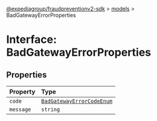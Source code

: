 [@expediagroup/fraudpreventionv2-sdk](../../index.md) > [models](../index.md) > BadGatewayErrorProperties

# Interface: BadGatewayErrorProperties

## Properties

| Property  | Type                                                                               |
| :-------- | :--------------------------------------------------------------------------------- |
| `code`    | [`BadGatewayErrorCodeEnum`](../type-aliases/type-alias.BadGatewayErrorCodeEnum.md) |
| `message` | `string`                                                                           |
